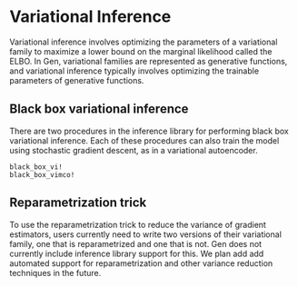# Variational Inference

Variational inference involves optimizing the parameters of a variational family to maximize a lower bound on the marginal likelihood called the ELBO.
In Gen, variational families are represented as generative functions, and variational inference typically involves optimizing the trainable parameters of generative functions.

## Black box variational inference
There are two procedures in the inference library for performing black box variational inference.
Each of these procedures can also train the model using stochastic gradient descent, as in a variational autoencoder.
```@docs
black_box_vi!
black_box_vimco!
```

## Reparametrization trick

To use the reparametrization trick to reduce the variance of gradient estimators, users currently need to write two versions of their variational family, one that is reparametrized and one that is not.
Gen does not currently include inference library support for this.
We plan add add automated support for reparametrization and other variance reduction techniques in the future.
